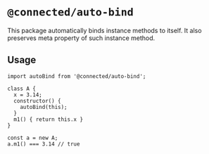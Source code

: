 # `@connected/auto-bind`

This package automatically binds instance methods to itself.
It also preserves meta property of such instance method.  

## Usage

```
import autoBind from '@connected/auto-bind';

class A {        
  x = 3.14;
  constructor() {
    autoBind(this);
  }                
  m1() { return this.x }
}

const a = new A;
a.m1() === 3.14 // true
```
